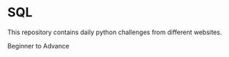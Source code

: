 # SQL

<p>This repository contains daily python challenges from different websites.
    <p> Beginner to Advance
